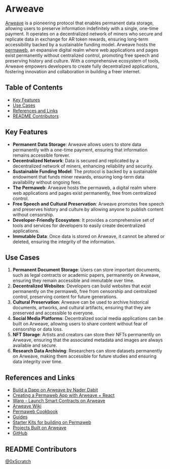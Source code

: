 # Arweave

[Arweave](https://arweave.org/) is a pioneering protocol that enables permanent data storage, allowing users to preserve information indefinitely with a single, one-time payment. It operates on a decentralized network of miners who secure and replicate data in exchange for AR token rewards, ensuring long-term accessibility backed by a sustainable funding model. Arweave hosts the [permaweb](https://2hsfyi4t5fiqdcanybdez4e4admrjeqghts22viz7uuo3d5k2nna.arweave.net/0eRcI5PpUQGIDcBGTPCcANkUkgY85a1VGf0o7Y-q01o/#/en/the-permaweb), an expansive digital realm where web applications and pages exist permanently without centralized control, promoting free speech and preserving history and culture. With a comprehensive ecosystem of tools, Arweave empowers developers to create fully decentralized applications, fostering innovation and collaboration in building a freer internet.

## Table of Contents

- [Key Features](#key-features)
- [Use Cases](#use-cases)
- [References and Links](#references-and-links)
- [README Contributors](#readme-contributors)

## Key Features

- **Permanent Data Storage**: Arweave allows users to store data permanently with a one-time payment, ensuring that information remains accessible forever.
- **Decentralized Network**: Data is secured and replicated by a decentralized network of miners, enhancing reliability and security.
- **Sustainable Funding Model**: The protocol is backed by a sustainable endowment that funds miner rewards, ensuring long-term data availability without ongoing fees.
- **The Permaweb**: Arweave hosts the permaweb, a digital realm where web applications and pages exist permanently, free from centralized control.
- **Free Speech and Cultural Preservation**: Arweave promotes free speech and preserves history and culture by allowing anyone to publish content without censorship.
- **Developer-Friendly Ecosystem**: It provides a comprehensive set of tools and services for developers to easily create decentralized applications.
- **Immutable Data**: Once data is stored on Arweave, it cannot be altered or deleted, ensuring the integrity of the information.

## Use Cases

1. **Permanent Document Storage**: Users can store important documents, such as legal contracts or academic papers, permanently on Arweave, ensuring they remain accessible and immutable over time.
2. **Decentralized Websites**: Developers can build websites that exist permanently on the permaweb, free from censorship and centralized control, preserving content for future generations.
3. **Cultural Preservation**: Arweave can be used to archive historical documents, artworks, and cultural artifacts, ensuring that they are preserved and accessible to everyone.
4. **Social Media Platforms**: Decentralized social media applications can be built on Arweave, allowing users to share content without fear of censorship or data loss.
5. **NFT Storage**: Artists and creators can store their NFTs permanently on Arweave, ensuring that the associated metadata and images are always available and secure.
6. **Research Data Archiving**: Researchers can store datasets permanently on Arweave, making them accessible for future studies and ensuring data integrity over time.

## References and Links

- [Build a Dapp on Arweave by Nader Dabit](https://www.youtube.com/watch?v=cGLMN5A2C4E)
- [Creating a Permaweb App with Arweave + React](https://arwiki.arweave.dev/#/en/creating-a-dapp)
- [Warp - Launch Smart Contracts on Arweave](https://warp.cc/)
- [Arweave Wiki](https://2hsfyi4t5fiqdcanybdez4e4admrjeqghts22viz7uuo3d5k2nna.arweave.net/0eRcI5PpUQGIDcBGTPCcANkUkgY85a1VGf0o7Y-q01o/#/en/main)
- [Permaweb Cookbook](https://cookbook.arweave.dev/getting-started/index.html)
- [Guides](https://cookbook.arweave.dev/guides/index.html)
- [Starter Kits for building on Permaweb](https://cookbook.arweave.dev/kits/index.html)
- [Projects Built on Arweave](https://2hsfyi4t5fiqdcanybdez4e4admrjeqghts22viz7uuo3d5k2nna.arweave.net/0eRcI5PpUQGIDcBGTPCcANkUkgY85a1VGf0o7Y-q01o/#/en/category/building_on_arweave)
- [GitHub](https://github.com/ArweaveTeam)

## README Contributors

[@0xScratch](https://github.com/0xScratch)
